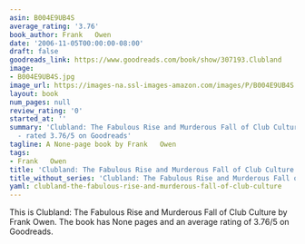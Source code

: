 ```yaml
---
asin: B004E9UB4S
average_rating: '3.76'
book_author: Frank   Owen
date: '2006-11-05T00:00:00-08:00'
draft: false
goodreads_link: https://www.goodreads.com/book/show/307193.Clubland
image:
- B004E9UB4S.jpg
image_url: https://images-na.ssl-images-amazon.com/images/P/B004E9UB4S.01._SCLZZZZZZZ.jpg
layout: book
num_pages: null
review_rating: '0'
started_at: ''
summary: 'Clubland: The Fabulous Rise and Murderous Fall of Club Culture by Frank   Owen
  - rated 3.76/5 on Goodreads'
tagline: A None-page book by Frank   Owen
tags:
- Frank   Owen
title: 'Clubland: The Fabulous Rise and Murderous Fall of Club Culture'
title_without_series: 'Clubland: The Fabulous Rise and Murderous Fall of Club Culture'
yaml: clubland-the-fabulous-rise-and-murderous-fall-of-club-culture
---
```


This is Clubland: The Fabulous Rise and Murderous Fall of Club Culture by Frank   Owen. The book has None pages and an average rating of 3.76/5 on Goodreads.